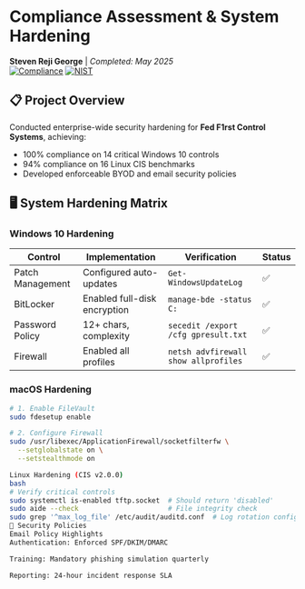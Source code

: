 # Compliance Assessment & System Hardening  
**Steven Reji George** | *Completed: May 2025*  
[![Compliance](https://img.shields.io/badge/CMMC-Level%203-blue)](https://www.acq.osd.mil/cmmc/) 
[![NIST](https://img.shields.io/badge/NIST%20SP-800--171-compliant-green)](https://csrc.nist.gov/publications/detail/sp/800-171/rev-2/final)

## 📋 Project Overview
Conducted enterprise-wide security hardening for **Fed F1rst Control Systems**, achieving:
- 100% compliance on 14 critical Windows 10 controls
- 94% compliance on 16 Linux CIS benchmarks
- Developed enforceable BYOD and email security policies

## 🖥️ System Hardening Matrix

### Windows 10 Hardening
| Control | Implementation | Verification | Status |
|---------|---------------|-------------|--------|
| Patch Management | Configured auto-updates | `Get-WindowsUpdateLog` | ✅ |
| BitLocker | Enabled full-disk encryption | `manage-bde -status C:` | ✅ |
| Password Policy | 12+ chars, complexity | `secedit /export /cfg gpresult.txt` | ✅ |
| Firewall | Enabled all profiles | `netsh advfirewall show allprofiles` | ✅ |

### macOS Hardening
```bash
# 1. Enable FileVault
sudo fdesetup enable

# 2. Configure Firewall
sudo /usr/libexec/ApplicationFirewall/socketfilterfw \
  --setglobalstate on \
  --setstealthmode on

Linux Hardening (CIS v2.0.0)
bash
# Verify critical controls
sudo systemctl is-enabled tftp.socket  # Should return 'disabled'
sudo aide --check                      # File integrity check
sudo grep '^max_log_file' /etc/audit/auditd.conf  # Log rotation config
📜 Security Policies
Email Policy Highlights
Authentication: Enforced SPF/DKIM/DMARC

Training: Mandatory phishing simulation quarterly

Reporting: 24-hour incident response SLA


